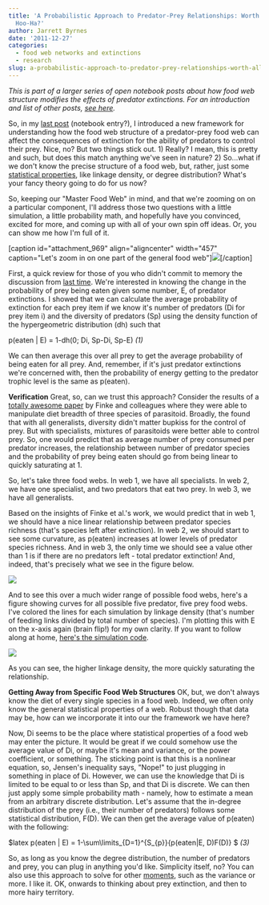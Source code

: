```yaml
---
title: 'A Probabilistic Approach to Predator-Prey Relationships: Worth All of the
  Hoo-Ha?'
author: Jarrett Byrnes
date: '2011-12-27'
categories:
  - food web networks and extinctions
  - research
slug: a-probabilistic-approach-to-predator-prey-relationships-worth-all-of-the-hoo-ha
---
```


_This is part of a larger series of open notebook posts about how food web structure modifies the effects of predator extinctions.  For an introduction and list of other posts, [see here](http://www.imachordata.com/?p=951)._

So, in my [last post](http://www.imachordata.com/?p=965) (notebook entry?), I introduced a new framework for understanding how the food web structure of a predator-prey food web can affect the consequences of extinction for the ability of predators to control their prey. Nice, no? But two things stick out. 1) Really? I mean, this is pretty and such, but does this match anything we've seen in nature? 2) So...what if we don't know the precise structure of a food web, but, rather, just some [statistical properties](http://en.wikipedia.org/wiki/Ecological_network), like linkage density, or degree distribution? What's your fancy theory going to do for us now?

So, keeping our "Master Food Web" in mind, and that we're zooming on on a particular component, I'll address those two questions with a little simulation, a little probability math, and hopefully have you convinced, excited for more, and coming up with all of your own spin off ideas. Or, you can show me how I'm full of it.

[caption id="attachment_969" align="aligncenter" width="457" caption="Let's zoom in on one part of the general food web"]![](http://www.imachordata.com/wp-content/uploads/2011/11/2-level-zoom.png)[/caption]

First, a quick review for those of you who didn't commit to memory the discussion from [last time](http://www.imachordata.com/?p=965). We're interested in knowing the change in the probability of prey being eaten given some number, E, of predator extinctions. I showed that we can calculate the average probability of extinction for each prey item if we know it's number of predators (Di for prey item i) and the diversity of predators (Sp) using the density function of the hypergeometric distribution (dh) such that

p(eaten | E) = 1-dh(0; Di, Sp-Di, Sp-E)    _(1)_

We can then average this over all prey to get the average probability of being eaten for all prey. And, remember, if it's just predator extinctions we're concerned with, then the probability of energy getting to the predator trophic level is the same as p(eaten).

**Verification**
Great, so, can we trust this approach? Consider the results of a [totally awesome paper](http://dx.doi.org/10.1126/science.1160854) by Finke and colleagues where they were able to manipulate diet breadth of three species of parasitoid. Broadly, the found that with all generalists, diversity didn't matter bupkiss for the control of prey. But with specialists, mixtures of parasitoids were better able to control prey. So, one would predict that as average number of prey consumed per predator increases, the relationship between number of predator species and the probability of prey being eaten should go from being linear to quickly saturating at 1.

So, let's take three food webs. In web 1, we have all specialists. In web 2, we have one specialist, and two predators that eat two prey. In web 3, we have all generalists.

Based on the insights of Finke et al.'s work, we would predict that in web 1, we should have a nice linear relationship between predator species richness (that's species left after extinction). In web 2, we should start to see some curvature, as p(eaten) increases at lower levels of predator species richness. And in web 3, the only time we should see a value other than 1 is if there are no predators left - total predator extinction! And, indeed, that's precisely what we see in the figure below.

![](http://www.imachordata.com/wp-content/uploads/2011/12/Screen-shot-2011-12-07-at-2.55.57-PM.png)

And to see this over a much wider range of possible food webs, here's a figure showing curves for all possible five predator, five prey food webs. I've colored the lines for each simulation by linkage density (that's number of feeding links divided by total number of species). I'm plotting this with E on the x-axis again (brain flip!) for my own clarity. If you want to follow along at home, [here's the simulation code](https://gist.github.com/1445197).

![](http://www.imachordata.com/wp-content/uploads/2011/12/pEatenAllLD.png)

As you can see, the higher linkage density, the more quickly saturating the relationship.

**Getting Away from Specific Food Web Structures**
OK, but, we don't always know the diet of every single species in a food web. Indeed, we often only know the general statistical properties of a web. Robust though that data may be, how can we incorporate it into our the framework we have here?

Now, Di seems to be the place where statistical properties of a food web may enter the picture. It would be great if we could somehow use the average value of Di, or maybe it's mean and variance, or the power coefficient, or something. The sticking point is that this is a nonlinear equation, so, Jensen's inequality says, "Nope!" to just plugging in something in place of Di. However, we can use the knowledge that Di is limited to be equal to or less than Sp, and that Di is discrete. We can then just apply some simple probability math - namely, how to estimate a mean from an arbitrary discrete distribution. Let's assume that the in-degree distribution of the prey (i.e., their number of predators) follows some statistical distribution, F(D). We can then get the average value of p(eaten) with the following:

$latex p(eaten | E) = 1-\sum\limits_{D=1}^{S_{p}}{p(eaten|E, D)F(D)} $    _(3)_

So, as long as you know the degree distribution, the number of predators and prey, you can plug in anything you'd like. Simplicity itself, no? You can also use this approach to solve for other [moments](http://en.wikipedia.org/wiki/Moment_(mathematics)), such as the variance or more.  I like it.  OK, onwards to thinking about prey extinction, and then to more hairy territory.
